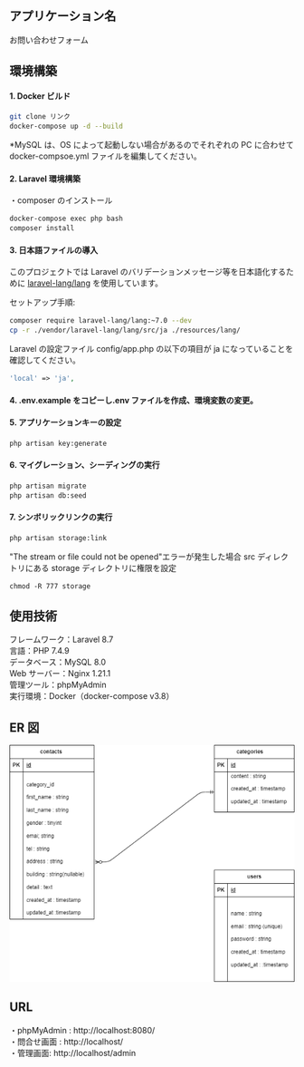 ## アプリケーション名

お問い合わせフォーム

## 環境構築

#### 1. Docker ビルド

```bash
git clone リンク
docker-compose up -d --build
```

\*MySQL は、OS によって起動しない場合があるのでそれぞれの PC に合わせて docker-compsoe.yml ファイルを編集してください。

#### 2. Laravel 環境構築

・composer のインストール

```bash
docker-compose exec php bash
composer install
```

#### 3. 日本語ファイルの導入

このプロジェクトでは Laravel のバリデーションメッセージ等を日本語化するために [laravel-lang/lang](https://github.com/Laravel-Lang/lang) を使用しています。<br>

セットアップ手順:

```bash
composer require laravel-lang/lang:~7.0 --dev
cp -r ./vendor/laravel-lang/lang/src/ja ./resources/lang/
```

Laravel の設定ファイル config/app.php の以下の項目が ja になっていることを確認してください。

```php
'local' => 'ja',
```

#### 4. .env.example をコピーし.env ファイルを作成、環境変数の変更。

#### 5. アプリケーションキーの設定

```bash
php artisan key:generate

```

#### 6. マイグレーション、シーディングの実行

```bash
php artisan migrate
php artisan db:seed

```
#### 7. シンボリックリンクの実行
```bash
php artisan storage:link
```

"The stream or file could not be opened"エラーが発生した場合
src ディレクトリにある storage ディレクトリに権限を設定

```
chmod -R 777 storage
```

## 使用技術

フレームワーク：Laravel 8.7<br>
言語：PHP 7.4.9<br>
データベース：MySQL 8.0<br>
Web サーバー：Nginx 1.21.1<br>
管理ツール：phpMyAdmin<br>
実行環境：Docker（docker-compose v3.8）<br>

## ER 図

![ER図](ER.drawio.png)

## URL

・phpMyAdmin : http://localhost:8080/<br>
・問合せ画面 : http://localhost/<br>
・管理画面: http://localhost/admin<br>
